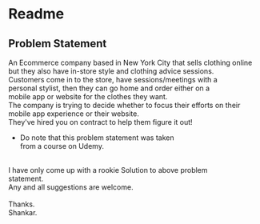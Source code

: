 # Readme 

## Problem Statement <br>
An Ecommerce company based in New York City that sells clothing online <br>but they also have in-store style and clothing advice sessions. <br>Customers come in to the store, have sessions/meetings with a <br>personal stylist, then they can go home and order either on a 
<br>mobile app or website for the clothes they want.
<br>
The company is trying to decide whether to focus their efforts on their <br>mobile app experience or their website.<br>
They've hired you on contract to help them figure it out!

<ul>
    <li>
        Do note that this problem statement was taken <br>
        from a course on Udemy.
    </li>
</ul>
<br>
I have only come up with a rookie Solution to above problem <br> statement.<br>
Any and all suggestions are welcome.
<br>
<br>Thanks.<br>
Shankar.
